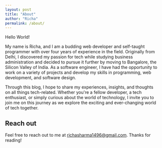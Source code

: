 ```yaml
---
layout: post
title: "About"
author: "Richa"
permalink: /about/
---
```


Hello World!	

My name is Richa, and I am a budding web developer and self-taught programmer with over four years of experience in the field. Originally from Delhi, I discovered my passion for tech while studying business administration and decided to pursue it further by moving to Bangalore, the Silicon Valley of India. As a software engineer, I have had the opportunity to work on a variety of projects and develop my skills in programming, web development, and software design. 

Through this blog, I hope to share my experiences, insights, and thoughts on all things tech-related. Whether you're a fellow developer, a tech enthusiast, or simply curious about the world of technology, I invite you to join me on this journey as we explore the exciting and ever-changing world of tech together.


## Reach out
Feel free to reach out to me at richasharma1496@gmail.com.
Thanks for reading!
